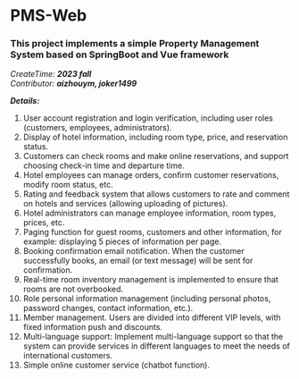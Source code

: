 # PMS-Web

### This project implements a simple Property Management System based on SpringBoot and Vue framework

_CreateTime: **2023 fall**_    
_Contributor: **aizhouym, joker1499**_

**_Details:_**
1. User account registration and login verification, including user roles (customers, employees, administrators).
2. Display of hotel information, including room type, price, and reservation status.
3. Customers can check rooms and make online reservations, and support choosing check-in time and departure time.
4. Hotel employees can manage orders, confirm customer reservations, modify room status, etc.
5. Rating and feedback system that allows customers to rate and comment on hotels and services (allowing uploading of pictures).
6. Hotel administrators can manage employee information, room types, prices, etc.
7. Paging function for guest rooms, customers and other information, for example: displaying 5 pieces of information per page.
8. Booking confirmation email notification. When the customer successfully books, an email (or text message) will be sent for confirmation.
9. Real-time room inventory management is implemented to ensure that rooms are not overbooked.
10. Role personal information management (including personal photos, password changes, contact information, etc.).
11. Member management. Users are divided into different VIP levels, with fixed information push and discounts.
12. Multi-language support: Implement multi-language support so that the system can provide services in different languages ​​to meet the needs of international customers.
13. Simple online customer service (chatbot function).